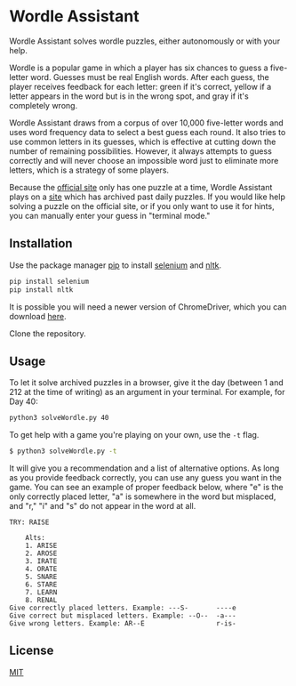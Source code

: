 # Wordle Assistant

Wordle Assistant solves wordle puzzles, either autonomously or with your help. 

Wordle is a popular game in which a player has six chances to guess a five-letter word. Guesses must be real English words. After each guess, the player receives feedback for each letter: green if it's correct, yellow if a letter appears in the word but is in the wrong spot, and gray if it's completely wrong. 

Wordle Assistant draws from a corpus of over 10,000 five-letter words and uses word frequency data to select a best guess each round. It also tries to use common letters in its guesses, which is effective at cutting down the number of remaining possibilities. However, it always attempts to guess correctly and will never choose an impossible word just to eliminate more letters, which is a strategy of some players.

Because the [official site](https://www.powerlanguage.co.uk/wordle/) only has one puzzle at a time, Wordle Assistant plays on a [site](https://metzger.media/games/wordle-archive/?levels=select) which has archived past daily puzzles. If you would like help solving a puzzle on the official site, or if you only want to use it for hints, you can manually enter your guess in "terminal mode."

## Installation

Use the package manager [pip](https://pip.pypa.io/en/stable/) to install [selenium](https://selenium-python.readthedocs.io/) and [nltk](https://www.nltk.org/).

```bash
pip install selenium
pip install nltk
```
It is possible you will need a newer version of ChromeDriver, which you can download [here](https://chromedriver.chromium.org/downloads).

Clone the repository.

## Usage

To let it solve archived puzzles in a browser, give it the day (between 1 and 212 at the time of writing) as an argument in your terminal. For example, for Day 40:
```bash
python3 solveWordle.py 40
```

To get help with a game you're playing on your own, use the ```-t``` flag.
```bash
$ python3 solveWordle.py -t
```
It will give you a recommendation and a list of alternative options. As long as you provide feedback correctly, you can use any guess you want in the game. You can see an example of proper feedback below, where "e" is the only correctly placed letter, "a" is somewhere in the word but misplaced, and "r," "i" and "s" do not appear in the word at all. 
```
TRY: RAISE

	Alts:
	1. ARISE
	2. AROSE
	3. IRATE
	4. ORATE
	5. SNARE
	6. STARE
	7. LEARN
	8. RENAL
Give correctly placed letters. Example: ---S-		----e
Give correct but misplaced letters. Example: --O--	-a---
Give wrong letters. Example: AR--E			        r-is-
```



## License
[MIT](https://choosealicense.com/licenses/mit/)
